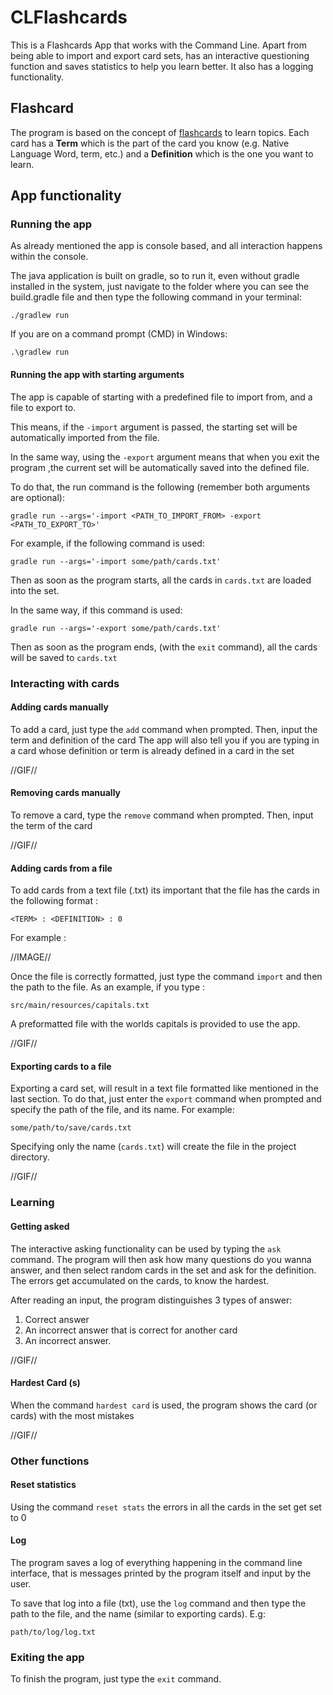 # CLFlashcards
This is a Flashcards App that works with the Command Line. Apart from 
being able to import and export card sets, has an interactive questioning function and 
saves statistics to help you learn better. It also has a logging functionality.

## Flashcard
The program is based on the concept of [flashcards](https://en.wikipedia.org/wiki/Flashcard) to learn topics. Each card
has a **Term** which is the part of the card you know (e.g. Native Language Word, term, etc.) and a
**Definition** which is the one you want to learn.

## App functionality
### Running the app
As already mentioned the app is console based, and all interaction happens within the console. 

The java application is built on gradle, so to run it, even without gradle installed in the system, just navigate to the folder where you can see the build.gradle file and then type the following command in your terminal:
```
./gradlew run
```

If you are on a command prompt (CMD) in Windows:
```
.\gradlew run
``` 

#### Running the app with starting arguments

The app is capable of starting with a predefined file to import from, and a file to export to. 

This means, if the `-import` argument is passed, the starting set will be automatically imported from the file.

In the same way, using the `-export` argument means that when you exit the program ,the current set will be automatically saved into the defined file.

To do that, the run command is the following (remember both arguments are optional):
```
gradle run --args='-import <PATH_TO_IMPORT_FROM> -export <PATH_TO_EXPORT_TO>'
```

For example, if the following command is used:
```
gradle run --args='-import some/path/cards.txt'
```
Then as soon as the program starts, all the cards in `cards.txt` are loaded into the set.

In the same way, if this command is used:
```
gradle run --args='-export some/path/cards.txt'
```
Then as soon as the program ends, (with the `exit` command), all the cards will be saved to `cards.txt`

### Interacting with cards
#### Adding cards manually
To add a card, just type the `add` command when prompted. Then, input the term and definition of the card
The app will also tell you if you are typing in a card whose definition or term is already defined in a card in the set

//GIF//

#### Removing cards manually
To remove a card, type the `remove` command when prompted. Then, input the term of the card

//GIF//

#### Adding cards from a file
To add cards from a text file (.txt) its important that the file has the cards in the following format :
```
<TERM> : <DEFINITION> : 0
```
For example :

//IMAGE//

Once the file is correctly formatted, just type the command `import` and then the path to the file. As an example, if you type :
```
src/main/resources/capitals.txt
```
A preformatted file with the worlds capitals is provided to use the app.

//GIF//

#### Exporting cards to a file

Exporting a card set, will result in a text file formatted like mentioned in the last section. 
To do that, just enter the `export` command when prompted and specify the path of the file, and its name.
For example:
```
some/path/to/save/cards.txt
```

Specifying only the name (`cards.txt`) will create the file in the project directory.

//GIF//


### Learning
#### Getting asked
The interactive asking functionality can be used by typing the `ask` command. The program will then ask how many questions 
do you wanna answer, and then select random cards in the set and ask for the definition. The errors get accumulated on the cards, to know the hardest.

After reading an input, the program distinguishes 3 types of answer:
1. Correct answer
2. An incorrect answer that is correct for another card
3. An incorrect answer.

//GIF//

#### Hardest Card (s)
When the command `hardest card` is used, the program shows the card (or cards) with the most mistakes

//GIF//

### Other functions
#### Reset statistics
Using the command `reset stats` the errors in all the cards in the set get set to 0

#### Log
The program saves a log of everything happening in the command line interface, that is messages printed by the program
itself and input by the user. 

To save that log into a file (txt), use the `log` command and then type the
path to the file, and the name (similar to exporting cards). E.g:
```
path/to/log/log.txt
```

### Exiting the app

To finish the program, just type the `exit` command.




